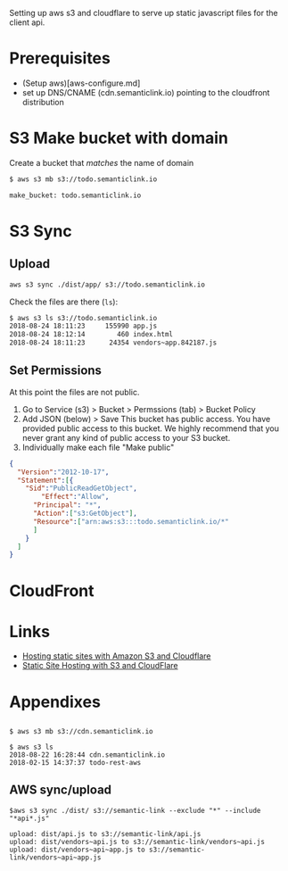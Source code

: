 Setting up aws s3 and cloudflare to serve up static javascript files for the client api.

# Prerequisites

* (Setup aws)[aws-configure.md]
* set up DNS/CNAME (cdn.semanticlink.io) pointing to the cloudfront distribution

# S3 Make bucket with domain

Create a bucket that *matches* the name of domain

```bash
$ aws s3 mb s3://todo.semanticlink.io

make_bucket: todo.semanticlink.io

```


# S3 Sync

## Upload

```bash
aws s3 sync ./dist/app/ s3://todo.semanticlink.io
```
Check the files are there (`ls`):

```bash
$ aws s3 ls s3://todo.semanticlink.io
2018-08-24 18:11:23     155990 app.js
2018-08-24 18:12:14        460 index.html
2018-08-24 18:11:23      24354 vendors~app.842187.js
```

## Set Permissions

At this point the files are not public.

1. Go to Service (s3) > Bucket > Permssions (tab) > Bucket Policy
2. Add JSON (below) > Save
  This bucket has public access. You have provided public access to this bucket. We highly recommend that you never grant any kind of public access to your S3 bucket.
3. Individually make each file "Make public"

```json
{
  "Version":"2012-10-17",
  "Statement":[{
	"Sid":"PublicReadGetObject",
        "Effect":"Allow",
	  "Principal": "*",
      "Action":["s3:GetObject"],
      "Resource":["arn:aws:s3:::todo.semanticlink.io/*"
      ]
    }
  ]
}
```

# CloudFront


# Links

* [Hosting static sites with Amazon S3 and Cloudflare](https://medium.com/@thomasroest/hosting-static-sites-with-amazon-s3-and-cloudflare-c403b6fbad59)
* [Static Site Hosting with S3 and CloudFlare](https://wsvincent.com/static-site-hosting-with-s3-and-cloudflare/)

# Appendixes

##

```
$ aws s3 mb s3://cdn.semanticlink.io

$ aws s3 ls
2018-08-22 16:28:44 cdn.semanticlink.io
2018-02-15 14:37:37 todo-rest-aws

```

## AWS sync/upload

```
$aws s3 sync ./dist/ s3://semantic-link --exclude "*" --include "*api*.js"

upload: dist/api.js to s3://semantic-link/api.js
upload: dist/vendors~api.js to s3://semantic-link/vendors~api.js
upload: dist/vendors~api~app.js to s3://semantic-link/vendors~api~app.js
```